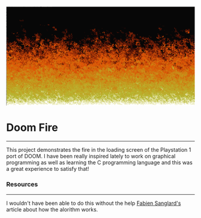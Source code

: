 ![doom fire](./fire.png)

# Doom Fire
***
This project demonstrates the fire in the loading screen of the Playstation 1 port of DOOM. 
I have been really inspired lately to work on graphical programming as well as learning the C programming language and this was a great experience to satisfy that!
### Resources
***
I wouldn't have been able to do this without the help [Fabien Sanglard's](https://fabiensanglard.net/doom_fire_psx/) article about how the alorithm works.
